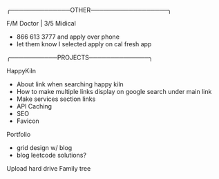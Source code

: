 ╭──────────────OTHER──────────────────╮

F/M 
Doctor | 3/5
Midical 
- 866 613 3777 and apply over phone
- let them know I selected apply on cal fresh app 









╭───────────PROJECTS──────────────╮

HappyKiln
- About link when searching happy kiln
- How to make multiple links display on google search under main link
- Make services section links
- API Caching
- SEO
- Favicon

Portfolio 
- grid design w/ blog
- blog leetcode solutions?

Upload hard drive 
Family tree 




